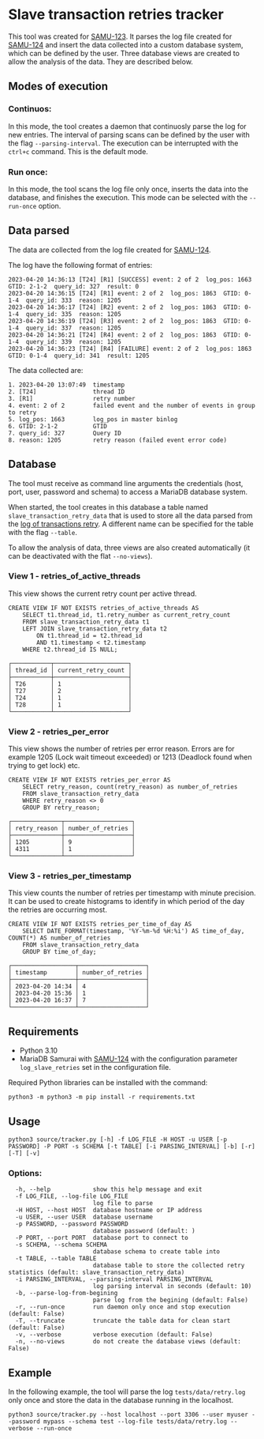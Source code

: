 # Slave transaction retries tracker

This tool was created for [SAMU-123](https://mariadbcorp.atlassian.net/browse/SAMU-123).
It parses the log file created for [SAMU-124](https://mariadbcorp.atlassian.net/browse/SAMU-124) and insert the data collected into a custom database system, which can be defined by the user. Three database views are created to allow the analysis of the data. They are described below.


## Modes of execution
### Continuos:

In this mode, the tool creates a daemon that continuosly parse the log for new entries. The interval of parsing scans can be defined by the user with the flag `--parsing-interval`. The execution can be interrupted with the `ctrl+c` command. This is the default mode. 

### Run once:

In this mode, the tool scans the log file only once, inserts the data into the database, and finishes the execution. This mode can be selected with the `--run-once` option. 


## Data parsed

The data are collected from the log file created for [SAMU-124](https://mariadbcorp.atlassian.net/browse/SAMU-124). 

The log have the following format of entries: 

```
2023-04-20 14:36:13 [T24] [R1] [SUCCESS] event: 2 of 2  log_pos: 1663  GTID: 2-1-2  query_id: 327  result: 0
2023-04-20 14:36:15 [T24] [R1] event: 2 of 2  log_pos: 1863  GTID: 0-1-4  query_id: 333  reason: 1205
2023-04-20 14:36:17 [T24] [R2] event: 2 of 2  log_pos: 1863  GTID: 0-1-4  query_id: 335  reason: 1205
2023-04-20 14:36:19 [T24] [R3] event: 2 of 2  log_pos: 1863  GTID: 0-1-4  query_id: 337  reason: 1205
2023-04-20 14:36:21 [T24] [R4] event: 2 of 2  log_pos: 1863  GTID: 0-1-4  query_id: 339  reason: 1205
2023-04-20 14:36:23 [T24] [R4] [FAILURE] event: 2 of 2  log_pos: 1863  GTID: 0-1-4  query_id: 341  result: 1205
```

The data collected are: 
```
1. 2023-04-20 13:07:49  timestamp
2. [T24]		        thread ID
3. [R1]		            retry number
4. event: 2 of 2	    failed event and the number of events in group to retry
5. log_pos: 1663	    log_pos in master binlog
6. GTID: 2-1-2	        GTID
7. query_id: 327	    Query ID
8. reason: 1205	        retry reason (failed event error code)
```

## Database

The tool must receive as command line arguments the credentials (host, port, user, password and schema) to access a MariaDB database system. 

When started, the tool creates in this database a table named `slave_transaction_retry_data` that is used to store all the data parsed from the [log of transactions retry](https://github.com/mariadb-corporation/mariadb-samurai/commit/3a06c645e6f27fae7e746e83dc93e98164a781c7). A different name can be specified for the table with the flag `--table`. 

To allow the analysis of data, three views are also created automatically (it can be deactivated with the flat `--no-views`). 


### View 1 - retries_of_active_threads

This view shows the current retry count per active thread. 

```
CREATE VIEW IF NOT EXISTS retries_of_active_threads AS
    SELECT t1.thread_id, t1.retry_number as current_retry_count
    FROM slave_transaction_retry_data t1
    LEFT JOIN slave_transaction_retry_data t2
        ON t1.thread_id = t2.thread_id
        AND t1.timestamp < t2.timestamp
    WHERE t2.thread_id IS NULL;
```

```
┌───────────┬─────────────────────┐
│ thread_id │ current_retry_count │
├───────────┼─────────────────────┤
│ T26       │ 1                   │
│ T27       │ 2                   │
│ T24       │ 1                   │
│ T28       │ 1                   │
└───────────┴─────────────────────┘
```


### View 2 - retries_per_error

This view shows the number of retries per error reason. Errors are for example 1205 (Lock wait timeout exceeded) or 1213 (Deadlock found when trying to get lock) etc.

```
CREATE VIEW IF NOT EXISTS retries_per_error AS
    SELECT retry_reason, count(retry_reason) as number_of_retries
    FROM slave_transaction_retry_data
    WHERE retry_reason <> 0
    GROUP BY retry_reason;
```
```
┌──────────────┬───────────────────┐
│ retry_reason │ number_of_retries │
├──────────────┼───────────────────┤
│ 1205         │ 9                 │
│ 4311         │ 1                 │
└──────────────┴───────────────────┘
```


### View 3 - retries_per_timestamp

This view counts the number of retries per timestamp with minute precision. It can be used to create histograms to identify in which period of the day the retries are occurring most. 

```
CREATE VIEW IF NOT EXISTS retries_per_time_of_day AS
    SELECT DATE_FORMAT(timestamp, '%Y-%m-%d %H:%i') AS time_of_day, COUNT(*) AS number_of_retries
    FROM slave_transaction_retry_data
    GROUP BY time_of_day;
```

```
┌──────────────────┬───────────────────┐
│ timestamp        │ number_of_retries │
├──────────────────┼───────────────────┤
│ 2023-04-20 14:34 │ 4                 │
│ 2023-04-20 15:36 │ 1                 │
│ 2023-04-20 16:37 │ 7                 │
└──────────────────┴───────────────────┘
```

## Requirements

- Python 3.10
- MariaDB Samurai with [SAMU-124](https://github.com/mariadb-corporation/mariadb-samurai/commit/3a06c645e6f27fae7e746e83dc93e98164a781c7) with the configuration parameter `log_slave_retries` set in the configuration file. 

Required Python libraries can be installed with the command:

```
python3 -m python3 -m pip install -r requirements.txt 
```

## Usage

```
python3 source/tracker.py [-h] -f LOG_FILE -H HOST -u USER [-p PASSWORD] -P PORT -s SCHEMA [-t TABLE] [-i PARSING_INTERVAL] [-b] [-r] [-T] [-v]
```

### Options:
```
  -h, --help            show this help message and exit
  -f LOG_FILE, --log-file LOG_FILE
                        log file to parse
  -H HOST, --host HOST  database hostname or IP address
  -u USER, --user USER  database username
  -p PASSWORD, --password PASSWORD
                        database password (default: )
  -P PORT, --port PORT  database port to connect to
  -s SCHEMA, --schema SCHEMA
                        database schema to create table into
  -t TABLE, --table TABLE
                        database table to store the collected retry statistics (default: slave_transaction_retry_data)
  -i PARSING_INTERVAL, --parsing-interval PARSING_INTERVAL
                        log parsing interval in seconds (default: 10)
  -b, --parse-log-from-begining
                        parse log from the begining (default: False)
  -r, --run-once        run daemon only once and stop execution (default: False)
  -T, --truncate        truncate the table data for clean start (default: False)
  -v, --verbose         verbose execution (default: False)
  -n, --no-views        do not create the database views (default: False)
```

## Example

In the following example, the tool will parse the log `tests/data/retry.log` only once and store the data in the database running in the localhost. 

```
python3 source/tracker.py --host localhost --port 3306 --user myuser --password mypass --schema test --log-file tests/data/retry.log --verbose --run-once
```
